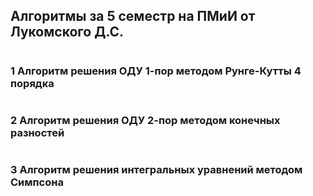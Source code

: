 ## Алгоритмы за 5 семестр на ПМиИ от Лукомского Д.С.

#

### 1 Алгоритм решения ОДУ 1-пор методом Рунге-Кутты 4 порядка

#

### 2 Алгоритм решения ОДУ 2-пор методом конечных разностей

#

### 3 Алгоритм решения интегральных уравнений методом Симпсона

#
